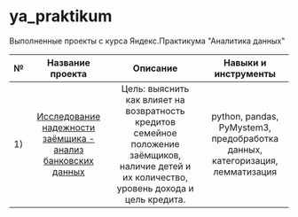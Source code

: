 # ya_praktikum
Выполненные проекты с курса Яндекс.Практикума "Аналитика данных"

|**№**|**Название проекта**               |**Описание**                                                                |**Навыки и инструменты**|
|  -  |:----------------:|:--------:|:--------------------:|
| 1) | [Исследование надежности заёмщика - анализ банковских данных](https://github.com/Morrrrrigan/ya_praktikum/tree/main/1%20исследование%20надежности%20заемщиков%20-%20анализ%20банковских%20данных) | Цель: выяснить как влияет на возвратность кредитов семейное положение заёмщиков, наличие детей и их количество, уровень дохода и цель кредита. | python, pandas, PyMystem3, предобработка данных, категоризация, лемматизация |
